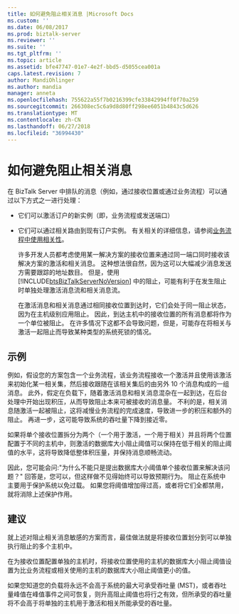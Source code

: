 ```yaml
---
title: 如何避免阻止相关消息 |Microsoft Docs
ms.custom: ''
ms.date: 06/08/2017
ms.prod: biztalk-server
ms.reviewer: ''
ms.suite: ''
ms.tgt_pltfrm: ''
ms.topic: article
ms.assetid: bfe47747-01e7-4e2f-bbd5-d5055cea001a
caps.latest.revision: 7
author: MandiOhlinger
ms.author: mandia
manager: anneta
ms.openlocfilehash: 755622a55f7b0216399cfe33842994ff0f70a259
ms.sourcegitcommit: 266308ec5c6a9d8d80ff298ee6051b4843c5d626
ms.translationtype: MT
ms.contentlocale: zh-CN
ms.lasthandoff: 06/27/2018
ms.locfileid: "36994430"
---
```

# <a name="how-to-avoid-throttling-correlated-messages"></a>如何避免阻止相关消息
在 BizTalk Server 中排队的消息（例如，通过接收位置或通过业务流程）可以通过以下方式之一进行处理：  
  
- 它们可以激活订户的新实例（即，业务流程或发送端口）  
  
- 它们可以通过相关路由到现有订户实例。 有关相关的详细信息，请参阅[业务流程中使用相关性](../core/using-correlations-in-orchestrations.md)。  
  
  许多开发人员都考虑使用某一解决方案的接收位置来通过同一端口同时接收该解决方案的激活和相关消息。 这种想法很自然，因为这可以大幅减少消息发送方需要跟踪的地址数目。 但是，使用 [!INCLUDE[btsBizTalkServerNoVersion](../includes/btsbiztalkservernoversion-md.md)] 中的阻止，可能有利于在发生阻止时单独处理激活消息流和相关消息流。  
  
  在激活消息和相关消息通过相同接收位置到达时，它们会处于同一阻止状态，因为在主机级别应用阻止。 因此，到达主机中的接收位置的所有消息都将作为一个单位被阻止。 在许多情况下这都不会导致问题，但是，可能存在将相关与激活一起阻止而导致某种类型的系统死锁的情况。  
  
## <a name="example"></a>示例  
 例如，假设您的方案包含一个业务流程，该业务流程接收一个激活并且使用该激活来初始化某一相关集，然后接收跟随在该相关集后的由另外 10 个消息构成的一组消息。 此外，假定在负载下，随着激活消息和相关消息混杂在一起到达，在后台处理中开始出现积压，从而导致阻止本来可被接收的消息量。 不利的是，相关消息随激活一起被阻止，这将减慢业务流程的完成速度，导致进一步的积压和额外的阻止。 再进一步，这可能导致系统的吞吐量下降到接近零。  
  
 如果将单个接收位置拆分为两个（一个用于激活，一个用于相关）并且将两个位置配置于不同的主机中，则激活的数据库大小阻止阈值可以保持在低于相关的阻止阈值的水平，这将导致降低整体积压量，并保持消息顺畅流动。  
  
 因此，您可能会问:"为什么不能只是提出数据库大小阈值单个接收位置来解决该问题？" 回答是，您可以，但这样做不见得始终可以导致预期行为。 阻止在系统中主要用于保护系统以免过载。 如果您将阈值增加得过高，或者将它们全都禁用，就将消除上述保护作用。  
  
## <a name="recommendation"></a>建议  
 就上述对阻止相关消息敏感的方案而言，最佳做法就是将接收位置划分到可以单独执行阻止的多个主机中。  
  
 在为接收位置配置单独的主机时，将接收位置使用的主机的数据库大小阻止阈值设置为比业务流程或相关使用的主机的数据库大小阻止阈值更小的值。  
  
 如果您知道您的负载将永远不会高于系统的最大可承受吞吐量 (MST)，或者吞吐量峰值在峰值事件之间可恢复，则升高阻止阈值也将行之有效，但所承受的吞吐量将不会高于将单独的主机用于激活和相关所能承受的吞吐量。